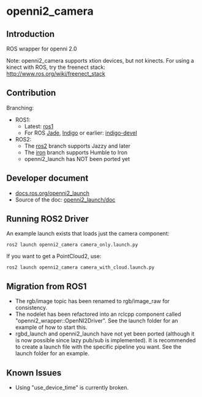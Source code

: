 # openni2_camera

## Introduction
ROS wrapper for openni 2.0

Note: openni2_camera supports xtion devices, but not kinects. For using a kinect with ROS, try the freenect stack: http://www.ros.org/wiki/freenect_stack

## Contribution

Branching:
- ROS1:
   - Latest: [ros1](https://github.com/ros-drivers/openni2_camera/tree/ros1)
   - For ROS [Jade](http://wiki.ros.org/jade), [Indigo](http://wiki.ros.org/indigo) or earlier: [indigo-devel](https://github.com/ros-drivers/openni2_camera/tree/indigo-devel)
- ROS2:
   - The [ros2](https://github.com/ros-drivers/openni2_camera/tree/ros2) branch supports Jazzy and later
   - The [iron](https://github.com/ros-drivers/openni2_camera/tree/iron) branch supports Humble to Iron
   - openni2_launch has NOT been ported yet

## Developer document
   - [docs.ros.org/openni2_launch](http://docs.ros.org/en/melodic/api/openni2_launch/html/)
   - Source of the doc: [openni2_launch/doc](./openni2_launch/doc/)

## Running ROS2 Driver

An example launch exists that loads just the camera component:

```
ros2 launch openni2_camera camera_only.launch.py
```

If you want to get a PointCloud2, use:

```
ros2 launch openni2_camera camera_with_cloud.launch.py
```

## Migration from ROS1

 * The rgb/image topic has been renamed to rgb/image_raw for consistency.
 * The nodelet has been refactored into an rclcpp component called
   "openni2_wrapper::OpenNI2Driver". See the launch folder for an example
   of how to start this.
 * rgbd_launch and openni2_launch have not yet been ported (although it
   is now possible since lazy pub/sub is implemented). It is recommended
   to create a launch file with the specific pipeline you want.
   See the launch folder for an example.

## Known Issues

 * Using "use_device_time" is currently broken.
